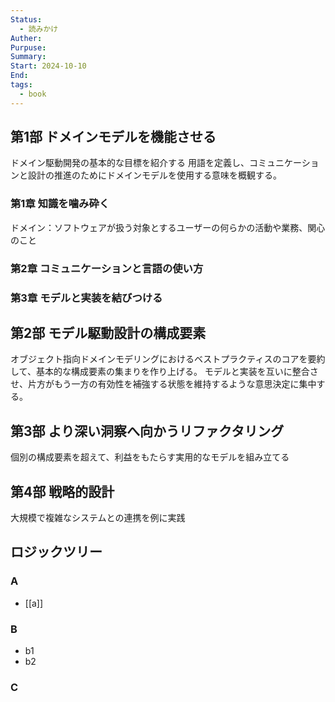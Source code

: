 ```yaml
---
Status:
  - 読みかけ
Auther: 
Purpuse: 
Summary: 
Start: 2024-10-10
End: 
tags:
  - book
---
```

## 第1部 ドメインモデルを機能させる
ドメイン駆動開発の基本的な目標を紹介する
用語を定義し、コミュニケーションと設計の推進のためにドメインモデルを使用する意味を概観する。
### 第1章 知識を噛み砕く
ドメイン：ソフトウェアが扱う対象とするユーザーの何らかの活動や業務、関心のこと

### 第2章 コミュニケーションと言語の使い方
### 第3章 モデルと実装を結びつける
## 第2部 モデル駆動設計の構成要素
オブジェクト指向ドメインモデリングにおけるベストプラクティスのコアを要約して、基本的な構成要素の集まりを作り上げる。
モデルと実装を互いに整合させ、片方がもう一方の有効性を補強する状態を維持するような意思決定に集中する。
## 第3部 より深い洞察へ向かうリファクタリング
個別の構成要素を超えて、利益をもたらす実用的なモデルを組み立てる
## 第4部 戦略的設計
大規模で複雑なシステムとの連携を例に実践

## ロジックツリー
### A
- [[a]]
### B
- b1
- b2
### C


